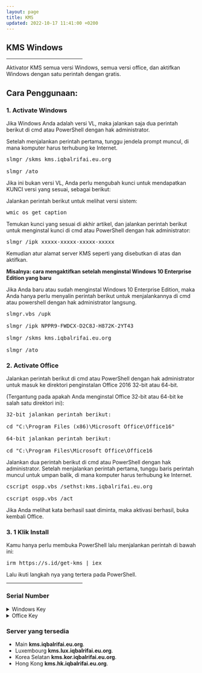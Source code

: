 ```yaml
---
layout: page
title: KMS
updated: 2022-10-17 11:41:00 +0200
---
```

## KMS Windows
<hr style="width:40%">
Aktivator KMS semua versi Windows, semua versi office, dan aktifkan Windows dengan satu perintah dengan gratis.
<br/>

## Cara Penggunaan:

### 1. Activate Windows

Jika Windows Anda adalah versi VL, maka jalankan saja dua perintah berikut di cmd atau PowerShell dengan hak administrator.

Setelah menjalankan perintah pertama, tunggu jendela prompt muncul, di mana komputer harus terhubung ke Internet.

<pre>
slmgr /skms kms.iqbalrifai.eu.org

slmgr /ato
</pre>

Jika ini bukan versi VL, Anda perlu mengubah kunci untuk mendapatkan KUNCI versi yang sesuai, sebagai berikut:

Jalankan perintah berikut untuk melihat versi sistem:

<pre>
wmic os get caption
</pre>

Temukan kunci yang sesuai di akhir artikel, dan jalankan perintah berikut untuk menginstal kunci di cmd atau PowerShell dengan hak administrator:

<pre>
slmgr /ipk xxxxx-xxxxx-xxxxx-xxxxx
</pre>

Kemudian atur alamat server KMS seperti yang disebutkan di atas dan aktifkan.

**Misalnya: cara mengaktifkan setelah menginstal Windows 10 Enterprise Edition yang baru**

Jika Anda baru atau sudah menginstal Windows 10 Enterprise Edition, maka Anda hanya perlu menyalin perintah berikut untuk menjalankannya di cmd atau powershell dengan hak administrator langsung.

<pre>
slmgr.vbs /upk

slmgr /ipk NPPR9-FWDCX-D2C8J-H872K-2YT43

slmgr /skms kms.iqbalrifai.eu.org

slmgr /ato
</pre>

### 2. Activate Office

Jalankan perintah berikut di cmd atau PowerShell dengan hak administrator untuk masuk ke direktori penginstalan Office 2016 32-bit atau 64-bit.

(Tergantung pada apakah Anda menginstal Office 32-bit atau 64-bit ke salah satu direktori ini):

<pre>
32-bit jalankan perintah berikut:

cd "C:\Program Files (x86)\Microsoft Office\Office16"

64-bit jalankan perintah berikut:

cd "C:\Program Files\Microsoft Office\Office16
</pre>

Jalankan dua perintah berikut di cmd atau PowerShell dengan hak administrator. 
Setelah menjalankan perintah pertama, tunggu baris perintah muncul untuk umpan balik, di mana komputer harus terhubung ke Internet.

<pre>
cscript ospp.vbs /sethst:kms.iqbalrifai.eu.org

cscript ospp.vbs /act
</pre>

Jika Anda melihat kata berhasil saat diminta, maka aktivasi berhasil, buka kembali Office.

### 3. 1 Klik Install

Kamu hanya perlu membuka PowerShell lalu menjalankan perintah di bawah ini:

<pre>
irm https://s.id/get-kms | iex
</pre>

Lalu ikuti langkah nya yang tertera pada PowerShell.

<hr style="width:40%">

### Serial Number

<details>
    <summary>Windows Key</summary>
<table border="1" width="100%" cellspacing="0" cellpadding="1">
<tbody>
<tr>
<td><strong>Windows</strong></td>
<td><strong>KMS Activation Serial Number</strong></td>
</tr>
<tr>
<td>Windows 10 Home</td>
<td>TX9XD-98N7V-6WMQ6-BX7FG-H8Q99</td>
</tr>
<tr>
<td>Windows 10/11 Pro</td>
<td>W269N-WFGWX-YVC9B-4J6C9-T83GX</td>
</tr>
<tr>
<td>Windows 10/11 Pro N</td>
<td>MH37W-N47XK-V7XM9-C7227-GCQG9</td>
</tr>
<tr>
<td>Windows 10/11 Pro Workstations</td>
<td>NRG8B-VKK3Q-CXVCJ-9G2XF-6Q84J</td>
</tr>
<tr>
<td>Windows 10/11 Pro Workstations N</td>
<td>9FNHH-K3HBT-3W4TD-6383H-6XYWF</td>
</tr>
<tr>
<td>Windows 10/11 Pro Education</td>
<td>6TP4R-GNPTD-KYYHQ-7B7DP-J447Y</td>
</tr>
<tr>
<td>Windows 10/11 Pro Education N</td>
<td>YVWGF-BXNMC-HTQYQ-CPQ99-66QFC</td>
</tr>
<tr>
<td>Windows 10/11 Education</td>
<td>NW6C2-QMPVW-D7KKK-3GKT6-VCFB2</td>
</tr>
<tr>
<td>Windows 10/11 Education N</td>
<td>2WH4N-8QGBV-H22JP-CT43Q-MDWWJ</td>
</tr>
<tr>
<td>Windows 10/11 Enterprise</td>
<td>NPPR9-FWDCX-D2C8J-H872K-2YT43</td>
</tr>
<tr>
<td>Windows 10/11 Enterprise N</td>
<td>DPH2V-TTNVB-4X9Q3-TJR4H-KHJW4</td>
</tr>
<tr>
<td>Windows 10/11 Enterprise G</td>
<td>YYVX9-NTFWV-6MDM3-9PT4T-4M68B</td>
</tr>
<tr>
<td>Windows 10/11 Enterprise G N</td>
<td>44RPN-FTY23-9VTTB-MP9BX-T84FV</td>
</tr>
<tr>
<td>Windows 10 Enterprise LTSC 2019/2021</td>
<td>M7XTQ-FN8P6-TTKYV-9D4CC-J462D</td>
</tr>
<tr>
<td>Windows 10 Enterprise N LTSC 2019/2021</td>
<td>92NFX-8DJQP-P6BBQ-THF9C-7CG2H</td>
</tr>
<tr>
<td>Windows 10 Enterprise LTSB 2016</td>
<td>DCPHK-NFMTC-H88MJ-PFHPY-QJ4BJ</td>
</tr>
<tr>
<td>Windows 10 Enterprise N LTSB 2016</td>
<td>QFFDN-GRT3P-VKWWX-X7T3R-8B639</td>
</tr>
<tr>
<td>Windows 10 Enterprise LTSB 2015</td>
<td>WNMTR-4C88C-JK8YV-HQ7T2-76DF9</td>
</tr>
<tr>
<td>Windows 10 Enterprise N LTSB 2015</td>
<td>2F77B-TNFGY-69QQF-B8YKP-D69TJ</td>
</tr>
<tr>
<td>Windows 8.1 Pro</td>
<td>GCRJD-8NW9H-F2CDX-CCM8D-9D6T9</td>
</tr>
<tr>
<td>Windows 8.1 Pro N</td>
<td>HMCNV-VVBFX-7HMBH-CTY9B-B4FXY</td>
</tr>
<tr>
<td>Windows 8.1 Enterprise</td>
<td>MHF9N-XY6XB-WVXMC-BTDCT-MKKG7</td>
</tr>
<tr>
<td>Windows 8.1 Enterprise N</td>
<td>TT4HM-HN7YT-62K67-RGRQJ-JFFXW</td>
</tr>
<tr>
<td>Windows 8 Pro</td>
<td>NG4HW-VH26C-733KW-K6F98-J8CK4</td>
</tr>
<tr>
<td>Windows 8 Pro N</td>
<td>XCVCF-2NXM9-723PB-MHCB7-2RYQQ</td>
</tr>
<tr>
<td>Windows 8 Enterprise</td>
<td>32JNW-9KQ84-P47T8-D8GGY-CWCK7</td>
</tr>
<tr>
<td>Windows 8 Enterprise N</td>
<td>JMNMF-RHW7P-DMY6X-RF3DR-X2BQT</td>
</tr>
<tr>
<td>Windows 7 Professional</td>
<td>FJ82H-XT6CR-J8D7P-XQJJ2-GPDD4</td>
</tr>
<tr>
<td>Windows 7 Professional N</td>
<td>MRPKT-YTG23-K7D7T-X2JMM-QY7MG</td>
</tr>
<tr>
<td>Windows 7 Professional E</td>
<td>W82YF-2Q76Y-63HXB-FGJG9-GF7QX</td>
</tr>
<tr>
<td>Windows 7 Enterprise</td>
<td>33PXH-7Y6KF-2VJC9-XBBR8-HVTHH</td>
</tr>
<tr>
<td>Windows 7 Enterprise N</td>
<td>YDRBP-3D83W-TY26F-D46B2-XCKRJ</td>
</tr>
<tr>
<td>Windows 7 Enterprise E</td>
<td>C29WB-22CC8-VJ326-GHFJW-H9DH4</td>
</tr>
<tr>
<td>Windows Server 2022 Datacenter</td>
<td>WX4NM-KYWYW-QJJR4-XV3QB-6VM33</td>
</tr>
<tr>
<td>Windows Server 2022 Standard</td>
<td>VDYBN-27WPP-V4HQT-9VMD4-VMK7H</td>
</tr>
<tr>
<td>Windows Server 2019 Datacenter</td>
<td>WMDGN-G9PQG-XVVXX-R3X43-63DFG</td>
</tr>
<tr>
<td>Windows Server 2019 Standard</td>
<td>N69G4-B89J2-4G8F4-WWYCC-J464C</td>
</tr>
<tr>
<td>Windows Server 2019 Essentials</td>
<td>WVDHN-86M7X-466P6-VHXV7-YY726</td>
</tr>
<tr>
<td>Windows Server 2016 Datacenter</td>
<td>CB7KF-BWN84-R7R2Y-793K2-8XDDG</td>
</tr>
<tr>
<td>Windows Server 2016 Standard</td>
<td>WC2BQ-8NRM3-FDDYY-2BFGV-KHKQY</td>
</tr>
<tr>
<td>Windows Server 2016 Essentials</td>
<td>JCKRF-N37P4-C2D82-9YXRT-4M63B</td>
</tr>
<tr>
<td>Windows Server 2012 R2 Datacenter</td>
<td>W3GGN-FT8W3-Y4M27-J84CP-Q3VJ9</td>
</tr>
<tr>
<td>Windows Server 2012 R2 Standard</td>
<td>D2N9P-3P6X9-2R39C-7RTCD-MDVJX</td>
</tr>
<tr>
<td>Windows Server 2012 R2 Essentials</td>
<td>KNC87-3J2TX-XB4WP-VCPJV-M4FWM</td>
</tr>
<tr>
<td>Windows Server 2012</td>
<td>BN3D2-R7TKB-3YPBD-8DRP2-27GG4</td>
</tr>
<tr>
<td>Windows Server 2012 N</td>
<td>8N2M2-HWPGY-7PGT9-HGDD8-GVGGY</td>
</tr>
<tr>
<td>Windows Server 2012 Single Language</td>
<td>2WN2H-YGCQR-KFX6K-CD6TF-84YXQ</td>
</tr>
<tr>
<td>Windows Server 2012 Country Specific</td>
<td>4K36P-JN4VD-GDC6V-KDT89-DYFKP</td>
</tr>
<tr>
<td>Windows Server 2012 Standard</td>
<td>XC9B7-NBPP2-83J2H-RHMBY-92BT4</td>
</tr>
<tr>
<td>Windows Server 2012 MultiPoint Standard</td>
<td>HM7DN-YVMH3-46JC3-XYTG7-CYQJJ</td>
</tr>
<tr>
<td>Windows Server 2012 MultiPoint Premium</td>
<td>XNH6W-2V9GX-RGJ4K-Y8X6F-QGJ2G</td>
</tr>
<tr>
<td>Windows Server 2012 Datacenter</td>
<td>48HP8-DN98B-MYWDG-T2DCC-8W83P</td>
</tr>
<tr>
<td>Windows Server 2008 R2 Web</td>
<td>6TPJF-RBVHG-WBW2R-86QPH-6RTM4</td>
</tr>
<tr>
<td>Windows Server 2008 R2 HPC edition</td>
<td>TT8MH-CG224-D3D7Q-498W2-9QCTX</td>
</tr>
<tr>
<td>Windows Server 2008 R2 Standard</td>
<td>YC6KT-GKW9T-YTKYR-T4X34-R7VHC</td>
</tr>
<tr>
<td>Windows Server 2008 R2 Enterprise</td>
<td>489J6-VHDMP-X63PK-3K798-CPX3Y</td>
</tr>
<tr>
<td>Windows Server 2008 R2 Datacenter</td>
<td>74YFP-3QFB3-KQT8W-PMXWJ-7M648</td>
</tr>
<tr>
<td>Windows Server 2008 R2 for Itanium-based Systems</td>
<td>GT63C-RJFQ3-4GMB6-BRFB9-CB83V</td>
</tr>
<tr>
<td>Windows Web Server 2008</td>
<td>WYR28-R7TFJ-3X2YQ-YCY4H-M249D</td>
</tr>
<tr>
<td>Windows Server 2008 Standard</td>
<td>TM24T-X9RMF-VWXK6-X8JC9-BFGM2</td>
</tr>
<tr>
<td>Windows Server 2008 Standard without Hyper-V</td>
<td>W7VD6-7JFBR-RX26B-YKQ3Y-6FFFJ</td>
</tr>
<tr>
<td>Windows Server 2008 Enterprise</td>
<td>YQGMW-MPWTJ-34KDK-48M3W-X4Q6V</td>
</tr>
<tr>
<td>Windows Server 2008 Enterprise without Hyper-V</td>
<td>39BXF-X8Q23-P2WWT-38T2F-G3FPG</td>
</tr>
<tr>
<td>Windows Server 2008 HPC</td>
<td>RCTX3-KWVHP-BR6TB-RB6DM-6X7HP</td>
</tr>
<tr>
<td>Windows Server 2008 Datacenter</td>
<td>7M67G-PC374-GR742-YH8V4-TCBY3</td>
</tr>
<tr>
<td>Windows Server 2008 Datacenter without Hyper-V</td>
<td>22XQ2-VRXRG-P8D42-K34TD-G3QQC</td>
</tr>
<tr>
<td>Windows Server 2008 for Itanium-Based Systems</td>
<td>4DWFP-JF3DJ-B7DTH-78FJB-PDRHK</td>
</tr>
<tr>
<td>Windows Server Datacenter, version 20H2/2004/1909/1903/1809</td>
<td>6NMRW-2C8FM-D24W7-TQWMY-CWH2D</td>
</tr>
<tr>
<td>Windows Server Standard, version 20H2/2004/1909/1903/1809</td>
<td>N2KJX-J94YW-TQVFB-DG9YT-724CC</td>
</tr>
<tr>
<td>Windows Server Datacenter, version 1803</td>
<td>2HXDN-KRXHB-GPYC7-YCKFJ-7FVDG</td>
</tr>
<tr>
<td>Windows Server Standard, version 1803</td>
<td>PTXN8-JFHJM-4WC78-MPCBR-9W4KR</td>
</tr>
<tr>
<td>Windows Server Datacenter, version 1709</td>
<td>6Y6KB-N82V8-D8CQV-23MJW-BWTG6</td>
</tr>
<tr>
<td>Windows Server Standard, version 1709</td>
<td>DPCNP-XQFKJ-BJF7R-FRC8D-GF6G4</td>
</tr>
</tbody>
</table>
</details>

<details>
    <summary>Office Key</summary>
<table border="1" width="100%" cellspacing="0" cellpadding="1">
<tbody>
<tr>
<td><strong>Office</strong></td>
<td><strong>KMS Activation Serial Number</strong></td>
</tr>
<tr>
<td>Office LTSC Professional Plus 2021</td>
<td>FXYTK-NJJ8C-GB6DW-3DYQT-6F7TH</td>
</tr>
<tr>
<td>Office LTSC Standard 2021</td>
<td>KDX7X-BNVR8-TXXGX-4Q7Y8-78VT3</td>
</tr>
<tr>
<td>Project Professional 2021</td>
<td>FTNWT-C6WBT-8HMGF-K9PRX-QV9H8</td>
</tr>
<tr>
<td>Project Standard 2021</td>
<td>J2JDC-NJCYY-9RGQ4-YXWMH-T3D4T</td>
</tr>
<tr>
<td>Visio LTSC Professional 2021</td>
<td>KNH8D-FGHT4-T8RK3-CTDYJ-K2HT4</td>
</tr>
<tr>
<td>Visio LTSC Standard 2021</td>
<td>MJVNY-BYWPY-CWV6J-2RKRT-4M8QG</td>
</tr>
<tr>
<td>Access LTSC 2021</td>
<td>WM8YG-YNGDD-4JHDC-PG3F4-FC4T4</td>
</tr>
<tr>
<td>Excel LTSC 2021</td>
<td>NWG3X-87C9K-TC7YY-BC2G7-G6RVC</td>
</tr>
<tr>
<td>Outlook LTSC 2021</td>
<td>C9FM6-3N72F-HFJXB-TM3V9-T86R9</td>
</tr>
<tr>
<td>PowerPoint LTSC 2021</td>
<td>TY7XF-NFRBR-KJ44C-G83KF-GX27K</td>
</tr>
<tr>
<td>Publisher LTSC 2021</td>
<td>2MW9D-N4BXM-9VBPG-Q7W6M-KFBGQ</td>
</tr>
<tr>
<td>Skype for Business LTSC 2021</td>
<td>HWCXN-K3WBT-WJBKY-R8BD9-XK29P</td>
</tr>
<tr>
<td>Word LTSC 2021</td>
<td>TN8H9-M34D3-Y64V9-TR72V-X79KV</td>
</tr>
<tr>
<td>Office Professional Plus 2019</td>
<td>NMMKJ-6RK4F-KMJVX-8D9MJ-6MWKP</td>
</tr>
<tr>
<td>Office Standard 2019</td>
<td>6NWWJ-YQWMR-QKGCB-6TMB3-9D9HK</td>
</tr>
<tr>
<td>Project Professional 2019</td>
<td>B4NPR-3FKK7-T2MBV-FRQ4W-PKD2B</td>
</tr>
<tr>
<td>Project Standard 2019</td>
<td>C4F7P-NCP8C-6CQPT-MQHV9-JXD2M</td>
</tr>
<tr>
<td>Visio Professional 2019</td>
<td>9BGNQ-K37YR-RQHF2-38RQ3-7VCBB</td>
</tr>
<tr>
<td>Visio Standard 2019</td>
<td>7TQNQ-K3YQQ-3PFH7-CCPPM-X4VQ2</td>
</tr>
<tr>
<td>Access 2019</td>
<td>9N9PT-27V4Y-VJ2PD-YXFMF-YTFQT</td>
</tr>
<tr>
<td>Excel 2019</td>
<td>TMJWT-YYNMB-3BKTF-644FC-RVXBD</td>
</tr>
<tr>
<td>Outlook 2019</td>
<td>7HD7K-N4PVK-BHBCQ-YWQRW-XW4VK</td>
</tr>
<tr>
<td>PowerPoint 2019</td>
<td>RRNCX-C64HY-W2MM7-MCH9G-TJHMQ</td>
</tr>
<tr>
<td>Publisher 2019</td>
<td>G2KWX-3NW6P-PY93R-JXK2T-C9Y9V</td>
</tr>
<tr>
<td>Skype for Business 2019</td>
<td>NCJ33-JHBBY-HTK98-MYCV8-HMKHJ</td>
</tr>
<tr>
<td>Word 2019</td>
<td>PBX3G-NWMT6-Q7XBW-PYJGG-WXD33</td>
</tr>
<tr>
<td>Office Professional Plus 2016</td>
<td>XQNVK-8JYDB-WJ9W3-YJ8YR-WFG99</td>
</tr>
<tr>
<td>Office Mondo 2016</td>
<td>HFTND-W9MK4-8B7MJ-B6C4G-XQBR2</td>
</tr>
<tr>
<td>Office Standard 2016</td>
<td>JNRGM-WHDWX-FJJG3-K47QV-DRTFM</td>
</tr>
<tr>
<td>Project Professional 2016</td>
<td>YG9NW-3K39V-2T3HJ-93F3Q-G83KT</td>
</tr>
<tr>
<td>Project Standard 2016</td>
<td>GNFHQ-F6YQM-KQDGJ-327XX-KQBVC</td>
</tr>
<tr>
<td>Visio Professional 2016</td>
<td>PD3PC-RHNGV-FXJ29-8JK7D-RJRJK</td>
</tr>
<tr>
<td>Visio Standard 2016</td>
<td>7WHWN-4T7MP-G96JF-G33KR-W8GF4</td>
</tr>
<tr>
<td>Access 2016</td>
<td>GNH9Y-D2J4T-FJHGG-QRVH7-QPFDW</td>
</tr>
<tr>
<td>Excel 2016</td>
<td>9C2PK-NWTVB-JMPW8-BFT28-7FTBF</td>
</tr>
<tr>
<td>OneNote 2016</td>
<td>DR92N-9HTF2-97XKM-XW2WJ-XW3J6</td>
</tr>
<tr>
<td>Outlook 2016</td>
<td>R69KK-NTPKF-7M3Q4-QYBHW-6MT9B</td>
</tr>
<tr>
<td>PowerPoint 2016</td>
<td>J7MQP-HNJ4Y-WJ7YM-PFYGF-BY6C6</td>
</tr>
<tr>
<td>Publisher 2016</td>
<td>F47MM-N3XJP-TQXJ9-BP99D-8K837</td>
</tr>
<tr>
<td>Skype for Business 2016</td>
<td>869NQ-FJ69K-466HW-QYCP2-DDBV6</td>
</tr>
<tr>
<td>Word 2016</td>
<td>WXY84-JN2Q9-RBCCQ-3Q3J3-3PFJ6</td>
</tr>
<tr>
<td>Office Professional Plus 2013</td>
<td>YC7DK-G2NP3-2QQC3-J6H88-GVGXT</td>
</tr>
<tr>
<td>Office Mondo 2013</td>
<td>42QTK-RN8M7-J3C4G-BBGYM-88CYV</td>
</tr>
<tr>
<td>Office Standard 2013</td>
<td>KBKQT-2NMXY-JJWGP-M62JB-92CD4</td>
</tr>
<tr>
<td>Project Professional 2013</td>
<td>FN8TT-7WMH6-2D4X9-M337T-2342K</td>
</tr>
<tr>
<td>Project Standard 2013</td>
<td>6NTH3-CW976-3G3Y2-JK3TX-8QHTT</td>
</tr>
<tr>
<td>Visio Professional 2013</td>
<td>C2FG9-N6J68-H8BTJ-BW3QX-RM3B3</td>
</tr>
<tr>
<td>Visio Standard 2013</td>
<td>J484Y-4NKBF-W2HMG-DBMJC-PGWR7</td>
</tr>
<tr>
<td>Access 2013</td>
<td>NG2JY-H4JBT-HQXYP-78QH9-4JM2D</td>
</tr>
<tr>
<td>Excel 2013</td>
<td>VGPNG-Y7HQW-9RHP7-TKPV3-BG7GB</td>
</tr>
<tr>
<td>InfoPath 2013</td>
<td>DKT8B-N7VXH-D963P-Q4PHY-F8894</td>
</tr>
<tr>
<td>Lync 2013</td>
<td>2MG3G-3BNTT-3MFW9-KDQW3-TCK7R</td>
</tr>
<tr>
<td>OneNote 2013</td>
<td>TGN6P-8MMBC-37P2F-XHXXK-P34VW</td>
</tr>
<tr>
<td>Outlook 2013</td>
<td>QPN8Q-BJBTJ-334K3-93TGY-2PMBT</td>
</tr>
<tr>
<td>PowerPoint 2013</td>
<td>4NT99-8RJFH-Q2VDH-KYG2C-4RD4F</td>
</tr>
<tr>
<td>Publisher 2013</td>
<td>PN2WF-29XG2-T9HJ7-JQPJR-FCXK4</td>
</tr>
<tr>
<td>Word 2013</td>
<td>6Q7VD-NX8JD-WJ2VH-88V73-4GBJ7</td>
</tr>
<tr>
<td>Office Professional Plus 2010</td>
<td>VYBBJ-TRJPB-QFQRF-QFT4D-H3GVB</td>
</tr>
<tr>
<td>Office Mondo 2010</td>
<td>YBJTT-JG6MD-V9Q7P-DBKXJ-38W9R</td>
</tr>
<tr>
<td>Office Standard 2010</td>
<td>V7QKV-4XVVR-XYV4D-F7DFM-8R6BM</td>
</tr>
<tr>
<td>Office SmallBusBasics 2010</td>
<td>D6QFG-VBYP2-XQHM7-J97RH-VVRCK</td>
</tr>
<tr>
<td>Project Professional 2010</td>
<td>YGX6F-PGV49-PGW3J-9BTGG-VHKC6</td>
</tr>
<tr>
<td>Project Standard 2010</td>
<td>4HP3K-88W3F-W2K3D-6677X-F9PGB</td>
</tr>
<tr>
<td>Visio Premium 2010</td>
<td>D9DWC-HPYVV-JGF4P-BTWQB-WX8BJ</td>
</tr>
<tr>
<td>Visio Professional 2010</td>
<td>7MCW8-VRQVK-G677T-PDJCM-Q8TCP</td>
</tr>
<tr>
<td>Visio Standard 2010</td>
<td>767HD-QGMWX-8QTDB-9G3R2-KHFGJ</td>
</tr>
<tr>
<td>Access 2010</td>
<td>V7Y44-9T38C-R2VJK-666HK-T7DDX</td>
</tr>
<tr>
<td>Excel 2010</td>
<td>H62QG-HXVKF-PP4HP-66KMR-CW9BM</td>
</tr>
<tr>
<td>Groove 2010</td>
<td>QYYW6-QP4CB-MBV6G-HYMCJ-4T3J4</td>
</tr>
<tr>
<td>InfoPath 2010</td>
<td>K96W8-67RPQ-62T9Y-J8FQJ-BT37T</td>
</tr>
<tr>
<td>OneNote 2010</td>
<td>Q4Y4M-RHWJM-PY37F-MTKWH-D3XHX</td>
</tr>
<tr>
<td>Outlook 2010</td>
<td>7YDC2-CWM8M-RRTJC-8MDVC-X3DWQ</td>
</tr>
<tr>
<td>PowerPoint 2010</td>
<td>RC8FX-88JRY-3PF7C-X8P67-P4VTT</td>
</tr>
<tr>
<td>Publisher 2010</td>
<td>BFK7F-9MYHM-V68C7-DRQ66-83YTP</td>
</tr>
<tr>
<td>Word 2010</td>
<td>HVHB3-C6FV7-KQX9W-YQG79-CRY7T</td>
</tr>
</tbody>
</table>
</details>

### Server yang tersedia
- Main   **kms.iqbalrifai.eu.org**.
- Luxembourg **kms.lux.iqbalrifai.eu.org**.
- Korea Selatan  **kms.kor.iqbalrifai.eu.org**.
- Hong Kong **kms.hk.iqbalrifai.eu.org**.
